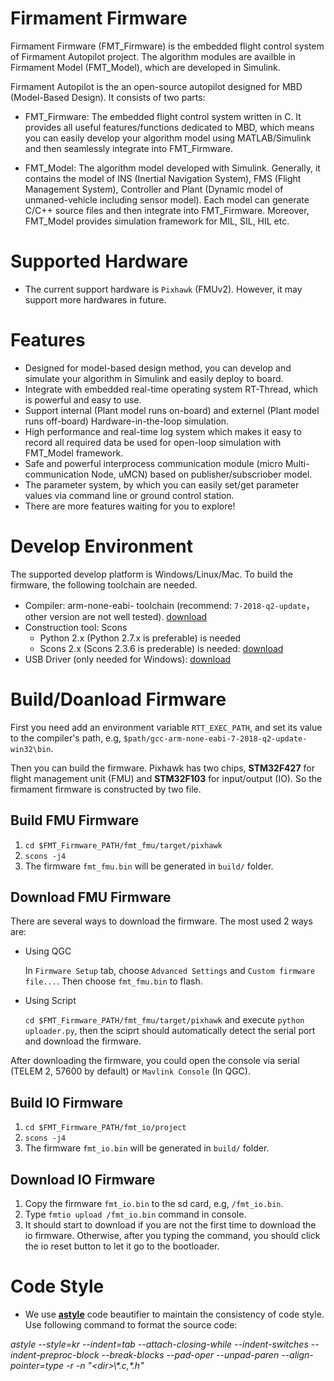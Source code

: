 Firmament Firmware
============================
Firmament Firmware (FMT_Firmware) is the embedded flight control system of Firmament Autopilot project. The algorithm modules are availble in Firmament Model (FMT_Model), which are developed in Simulink.

Firmament Autopilot is the an open-source autopilot designed for MBD (Model-Based Design). It consists of two parts:

- FMT_Firmware: The embedded flight control system written in C. It provides all useful features/functions dedicated to MBD, which means you can easily develop your algorithm model using MATLAB/Simulink and then seamlessly integrate into FMT_Firmware. 

- FMT_Model: The algorithm model developed with Simulink. Generally, it contains the model of INS (Inertial Navigation System), FMS (Flight Management System), Controller and Plant (Dynamic model of unmaned-vehicle including sensor model). Each model can generate C/C++ source files and then integrate into FMT_Firmware. Moreover, FMT_Model provides simulation framework for MIL, SIL, HIL etc.

# Supported Hardware
- The current support hardware is `Pixhawk` (FMUv2). However, it may support more hardwares in future. 

# Features
- Designed for model-based design method, you can develop and simulate your algorithm in Simulink and easily deploy to board.
- Integrate with embedded real-time operating system RT-Thread, which is powerful and easy to use.
- Support internal (Plant model runs on-board) and externel (Plant model runs off-board) Hardware-in-the-loop simulation.
- High performance and real-time log system which makes it easy to record all required data be used for open-loop simulation with FMT_Model framework.
- Safe and powerful interprocess communication module (micro Multi-communication Node, uMCN) based on publisher/subscriober model.
- The parameter system, by which you can easily set/get parameter values via command line or ground control station.
- There are more features waiting for you to explore!

# Develop Environment
The supported develop platform is Windows/Linux/Mac. To build the firmware, the following toolchain are needed.

- Compiler: arm-none-eabi- toolchain (recommend: `7-2018-q2-update`，other version are not well tested). [download](https://developer.arm.com/tools-and-software/open-source-software/developer-tools/gnu-toolchain/gnu-rm/downloads)
- Construction tool: Scons
  - Python 2.x (Python 2.7.x is preferable) is needed
  - Scons 2.x (Scons 2.3.6 is prederable) is needed: [download](https://sourceforge.net/projects/scons/files/scons/2.3.6/)
- USB Driver (only needed for Windows): [download](https://www.st.com/en/development-tools/stsw-stm32102.html)
  
# Build/Doanload Firmware
First you need add an environment variable `RTT_EXEC_PATH`, and set its value to the compiler's path, e.g, `$path/gcc-arm-none-eabi-7-2018-q2-update-win32\bin`.

Then you can build the firmware. Pixhawk has two chips, **STM32F427** for flight management unit (FMU) and **STM32F103** for input/output (IO). So the firmament firmware is constructed by two file.

## Build FMU Firmware
1. `cd $FMT_Firmware_PATH/fmt_fmu/target/pixhawk`
2. `scons -j4`
3. The firmware `fmt_fmu.bin` will be generated in `build/` folder.

## Download FMU Firmware
There are several ways to download the firmware. The most used 2 ways are:

- Using QGC

  In `Firmware Setup` tab, choose `Advanced Settings` and `Custom firmware file...`. Then choose `fmt_fmu.bin` to flash.

- Using Script

  `cd $FMT_Firmware_PATH/fmt_fmu/target/pixhawk` and execute `python uploader.py`, then the sciprt should automatically detect the serial port and download the firmware.
  
After downloading the firmware, you could open the console via serial (TELEM 2, 57600 by default) or `Mavlink Console` (In QGC).

## Build IO Firmware
1. `cd $FMT_Firmware_PATH/fmt_io/project`
2. `scons -j4`
3. The firmware `fmt_io.bin` will be generated in `build/` folder.

## Download IO Firmware
1. Copy the firmware `fmt_io.bin` to the sd card, e.g, `/fmt_io.bin`.
2. Type `fmtio upload /fmt_io.bin` command in console.
3. It should start to download if you are not the first time to download the io firmware. Otherwise, after you typing the command, you should 
click the io reset button to let it go to the bootloader.

# Code Style
- We use [**astyle**](http://astyle.sourceforge.net/) code beautifier to maintain the consistency of code style. Use following command to format the source code:

*astyle --style=kr --indent=tab --attach-closing-while --indent-switches --indent-preproc-block --break-blocks --pad-oper --unpad-paren --align-pointer=type -r -n "&lt;dir&gt;\\\*.c,\*.h"*


